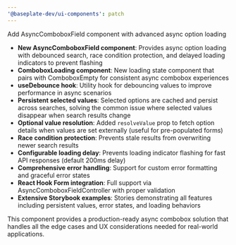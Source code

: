 ```yaml
---
'@baseplate-dev/ui-components': patch
---
```


Add AsyncComboboxField component with advanced async option loading

- **New AsyncComboboxField component**: Provides async option loading with debounced search, race condition protection, and delayed loading indicators to prevent flashing
- **ComboboxLoading component**: New loading state component that pairs with ComboboxEmpty for consistent async combobox experiences
- **useDebounce hook**: Utility hook for debouncing values to improve performance in async scenarios
- **Persistent selected values**: Selected options are cached and persist across searches, solving the common issue where selected values disappear when search results change
- **Optional value resolution**: Added `resolveValue` prop to fetch option details when values are set externally (useful for pre-populated forms)
- **Race condition protection**: Prevents stale results from overwriting newer search results
- **Configurable loading delay**: Prevents loading indicator flashing for fast API responses (default 200ms delay)
- **Comprehensive error handling**: Support for custom error formatting and graceful error states
- **React Hook Form integration**: Full support via AsyncComboboxFieldController with proper validation
- **Extensive Storybook examples**: Stories demonstrating all features including persistent values, error states, and loading behaviors

This component provides a production-ready async combobox solution that handles all the edge cases and UX considerations needed for real-world applications.
